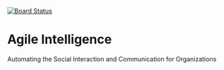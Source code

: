 [![Board Status](https://dev.azure.com/taolearning/dba91741-744d-4a80-aedc-498eccd44b7c/86d54574-f428-4f44-9716-7db4077ec872/_apis/work/boardbadge/e9a2fb0b-b73b-40ab-b977-2a15f5a91118)](https://dev.azure.com/taolearning/dba91741-744d-4a80-aedc-498eccd44b7c/_boards/board/t/86d54574-f428-4f44-9716-7db4077ec872/Microsoft.RequirementCategory)
# Agile Intelligence
Automating the Social Interaction and Communication for Organizations
